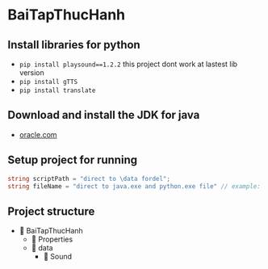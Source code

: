 # BaiTapThucHanh
## Install libraries for python
- ```pip install playsound==1.2.2```
this project dont work at lastest lib version
- ```pip install gTTS```
- ```pip install translate```
## Download and install the JDK for java
- [oracle.com](https://www.oracle.com/java/technologies/downloads/)
## Setup project for running
```csharp
string scriptPath = "direct to \data fordel";
string fileName = "direct to java.exe and python.exe file" // example: "C:\Program Files\Java\jdk-20\bin\java.exe"
```
## Project structure
* 📁 BaiTapThucHanh
  * 📁 Properties
  *  📂 data
      *  📂 Sound
